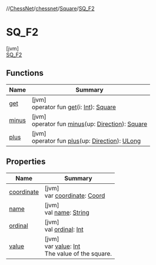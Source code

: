 //[ChessNet](../../../../index.md)/[chessnet](../../index.md)/[Square](../index.md)/[SQ_F2](index.md)

# SQ_F2

[jvm]\
[SQ_F2](index.md)

## Functions

| Name | Summary |
|---|---|
| [get](../get.md) | [jvm]<br>operator fun [get](../get.md)(i: [Int](https://kotlinlang.org/api/latest/jvm/stdlib/kotlin/-int/index.html)): [Square](../index.md) |
| [minus](../minus.md) | [jvm]<br>operator fun [minus](../minus.md)(up: [Direction](../../-direction/index.md)): [Square](../index.md) |
| [plus](../plus.md) | [jvm]<br>operator fun [plus](../plus.md)(up: [Direction](../../-direction/index.md)): [ULong](https://kotlinlang.org/api/latest/jvm/stdlib/kotlin/-u-long/index.html) |

## Properties

| Name | Summary |
|---|---|
| [coordinate](../coordinate.md) | [jvm]<br>var [coordinate](../coordinate.md): [Coord](../../-coord/index.md) |
| [name](../../../chessnet.movegen/-gen-type/-l-e-g-a-l/index.md#-372974862%2FProperties%2F-1216412040) | [jvm]<br>val [name](../../../chessnet.movegen/-gen-type/-l-e-g-a-l/index.md#-372974862%2FProperties%2F-1216412040): [String](https://kotlinlang.org/api/latest/jvm/stdlib/kotlin/-string/index.html) |
| [ordinal](../../../chessnet.movegen/-gen-type/-l-e-g-a-l/index.md#-739389684%2FProperties%2F-1216412040) | [jvm]<br>val [ordinal](../../../chessnet.movegen/-gen-type/-l-e-g-a-l/index.md#-739389684%2FProperties%2F-1216412040): [Int](https://kotlinlang.org/api/latest/jvm/stdlib/kotlin/-int/index.html) |
| [value](../value.md) | [jvm]<br>var [value](../value.md): [Int](https://kotlinlang.org/api/latest/jvm/stdlib/kotlin/-int/index.html)<br>The value of the square. |
